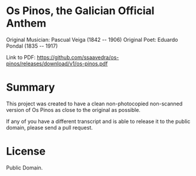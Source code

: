 Os Pinos, the Galician Official Anthem
======================================

Original Musician: Pascual Veiga (1842 -- 1906)
Original Poet: Eduardo Pondal (1835 -- 1917)

Link to PDF: https://github.com/ssaavedra/os-pinos/releases/download/v1/os-pinos.pdf

Summary
=======

This project was created to have a clean non-photocopied non-scanned
version of Os Pinos as close to the original as possible.

If any of you have a different transcript and is able to release it to
the public domain, please send a pull request.


License
=======

Public Domain.

